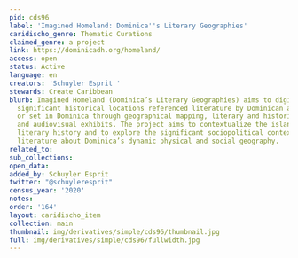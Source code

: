 ```yaml
---
pid: cds96
label: 'Imagined Homeland: Dominica''s Literary Geographies'
caridischo_genre: Thematic Curations
claimed_genre: a project
link: https://dominicadh.org/homeland/
access: open
status: Active
language: en
creators: 'Schuyler Esprit '
stewards: Create Caribbean
blurb: Imagined Homeland (Dominica’s Literary Geographies) aims to digitally recreate
  significant historical locations referenced literature by Dominican authors and
  or set in Dominica through geographical mapping, literary and historical analysis
  and audiovisual exhibits. The project aims to contextualize the island’s complex
  literary history and to explore the significant sociopolitical contexts that influenced
  literature about Dominica’s dynamic physical and social geography.
related_to:
sub_collections:
open_data:
added_by: Schuyler Esprit
twitter: "@schuyleresprit"
census_year: '2020'
notes:
order: '164'
layout: caridischo_item
collection: main
thumbnail: img/derivatives/simple/cds96/thumbnail.jpg
full: img/derivatives/simple/cds96/fullwidth.jpg
---
```

